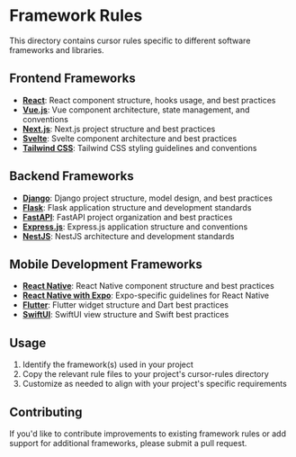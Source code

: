 # Framework Rules

This directory contains cursor rules specific to different software frameworks and libraries.

## Frontend Frameworks

- **[React](./react.mdc)**: React component structure, hooks usage, and best practices
- **[Vue.js](./vuejs.mdc)**: Vue component architecture, state management, and conventions
- **[Next.js](./nextjs.mdc)**: Next.js project structure and best practices
- **[Svelte](./svelte.mdc)**: Svelte component architecture and best practices
- **[Tailwind CSS](./tailwind.mdc)**: Tailwind CSS styling guidelines and conventions

## Backend Frameworks

- **[Django](./django.mdc)**: Django project structure, model design, and best practices
- **[Flask](./flask.mdc)**: Flask application structure and development standards
- **[FastAPI](./fastapi.mdc)**: FastAPI project organization and best practices
- **[Express.js](./node-express.mdc)**: Express.js application structure and conventions
- **[NestJS](./typescript-nestjs.mdc)**: NestJS architecture and development standards

## Mobile Development Frameworks

- **[React Native](./react-native.mdc)**: React Native component structure and best practices
- **[React Native with Expo](./react-native-expo.mdc)**: Expo-specific guidelines for React Native
- **[Flutter](./flutter.mdc)**: Flutter widget structure and Dart best practices
- **[SwiftUI](./swiftui.mdc)**: SwiftUI view structure and Swift best practices

## Usage

1. Identify the framework(s) used in your project
2. Copy the relevant rule files to your project's cursor-rules directory
3. Customize as needed to align with your project's specific requirements

## Contributing

If you'd like to contribute improvements to existing framework rules or add support for additional frameworks, please submit a pull request. 
